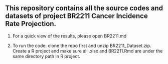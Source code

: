 ## This repository contains all the source codes and datasets of project BR2211 Cancer Incidence Rate Projection.

1.  For a quick view of the results, please open BR2211.md

2.  To run the code: clone the repo first and unzip BR2211_Dataset.zip. Create a R project and make sure all .xlsx and BR2211.Rmd are under the same directory path in R project.
